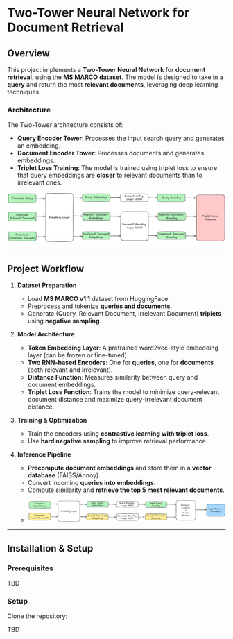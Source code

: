 # Two-Tower Neural Network for Document Retrieval

## Overview

This project implements a **Two-Tower Neural Network** for **document retrieval**, using the **MS MARCO dataset**. The model is designed to take in a **query** and return the most **relevant documents**, leveraging deep learning techniques.

### Architecture

The Two-Tower architecture consists of:

- **Query Encoder Tower**: Processes the input search query and generates an embedding.
- **Document Encoder Tower**: Processes documents and generates embeddings.
- **Triplet Loss Training**: The model is trained using triplet loss to ensure that query embeddings are **closer** to relevant documents than to irrelevant ones.

<p align="center">
  <img src="img/TwoTower.png" alt="Two Tower Architecture" width="600"/>
</p>

---

## Project Workflow

1. **Dataset Preparation**

   - Load **MS MARCO v1.1** dataset from HuggingFace.
   - Preprocess and tokenize **queries and documents**.
   - Generate (Query, Relevant Document, Irrelevant Document) **triplets** using **negative sampling**.

2. **Model Architecture**

   - **Token Embedding Layer**: A pretrained word2vec-style embedding layer (can be frozen or fine-tuned).
   - **Two RNN-based Encoders**: One for **queries**, one for **documents** (both relevant and irrelevant).
   - **Distance Function**: Measures similarity between query and document embeddings.
   - **Triplet Loss Function**: Trains the model to minimize query-relevant document distance and maximize query-irrelevant document distance.

3. **Training & Optimization**

   - Train the encoders using **contrastive learning with triplet loss**.
   - Use **hard negative sampling** to improve retrieval performance.

4. **Inference Pipeline**
   - **Precompute document embeddings** and store them in a **vector database** (FAISS/Annoy).
   - Convert incoming **queries into embeddings**.
   - Compute similarity and **retrieve the top 5 most relevant documents**.
   - <p align="center">
       <img src="img/TwoTowerInference.png" alt="Two Tower Inference Architecture" width="600"/>
     </p>

---

## Installation & Setup

### **Prerequisites**

TBD

### **Setup**

Clone the repository:

TBD

